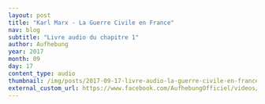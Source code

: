 ```yaml
---
layout: post
title: "Karl Marx - La Guerre Civile en France"
nav: blog
subtitle: "Livre audio du chapitre 1"
author: Aufhebung
year: 2017
month: 09
day: 17
content_type: audio
thumbnail: /img/posts/2017-09-17-livre-audio-la-guerre-civile-en-france-chapitre-1/thumbnail.jpg
external_custom_url: https://www.facebook.com/AufhebungOfficiel/videos/2096953090330300/
---
```

